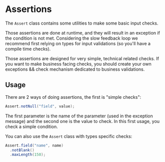 # Assertions

The `Assert` class contains some utilities to make some basic input checks.

Those assertions are done at runtime, and they will result in an exception if the condition is not met. Considering the slow feedback loop we recommend first relying on types for input validations (so you'll have a compile time checks).

Those assertions are designed for very simple, technical related checks. If you want to make business facing checks, you should create your own exceptions && check mechanism dedicated to business validations.

## Usage

There are 2 ways of doing assertions, the first is "simple checks":

```java
Assert.notNull("field", value);
```

The first parameter is the name of the parameter (used in the exception message) and the second one is the value to check. In this first usage, you check a simple condition.

You can also use the `Assert` class with types specific checks:

```java
Assert.field("name", name)
  .notBlank()
  .maxLength(150);
```
